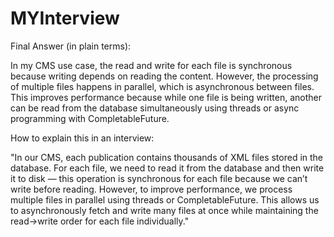 # MYInterview
Final Answer (in plain terms):

In my CMS use case, the read and write for each file is synchronous because writing depends on reading the content. However, the processing of multiple files happens in parallel, which is asynchronous between files. This improves performance because while one file is being written, another can be read from the database simultaneously using threads or async programming with CompletableFuture.

 How to explain this in an interview:

"In our CMS, each publication contains thousands of XML files stored in the database. For each file, we need to read it from the database and then write it to disk — this operation is synchronous for each file because we can’t write before reading. However, to improve performance, we process multiple files in parallel using threads or CompletableFuture. This allows us to asynchronously fetch and write many files at once while maintaining the read→write order for each file individually."


